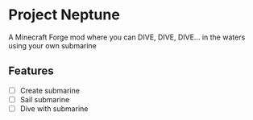 # Project Neptune
A Minecraft Forge mod where you can DIVE, DIVE, DIVE... in the waters using your own submarine

## Features

- [ ] Create submarine
- [ ] Sail submarine
- [ ] Dive with submarine